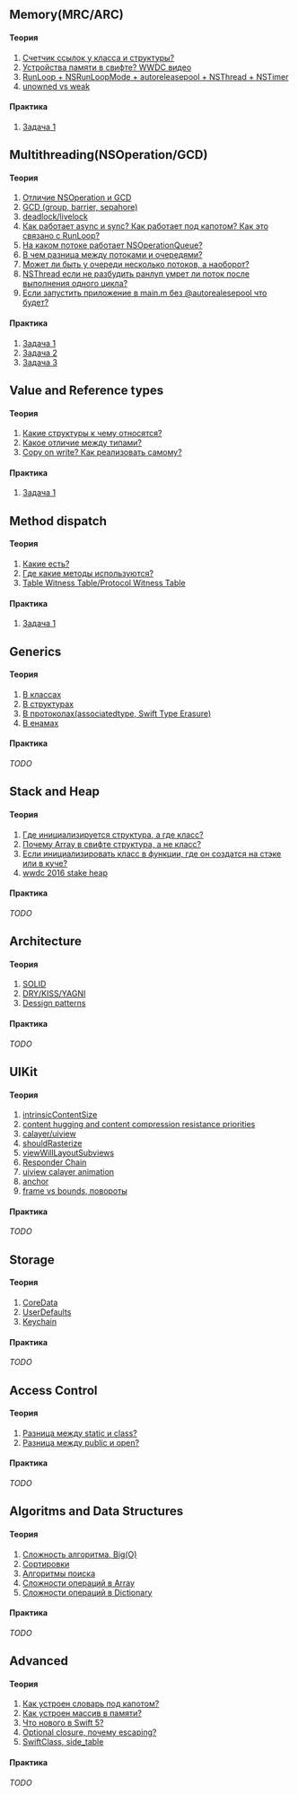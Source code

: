 ## Memory(MRC/ARC)

#### Теория
1. [Счетчик ссылок у класса и структуры?](Memory/Answers/memory_1.md)
2. [Устройства памяти в свифте? WWDC видео](Memory/Answers/memory_2.md)
3. [RunLoop + NSRunLoopMode + autoreleasepool + NSThread + NSTimer](Memory/Answers/memory_3.md)
4. [unowned vs weak](Memory/Answers/memory_4.md)

#### Практика
1. [Задача 1](Memory/Exercises/memory_exercise_1.md)

## Multithreading(NSOperation/GCD)

#### Теория
1. [Отличие NSOperation и GCD](Multithreading/Answers/multithreading_1.md)
2. [GCD (group, barrier, sepahore)](Multithreading/Answers/multithreading_2.md)
3. [deadlock/livelock](Multithreading/Answers/multithreading_3.md)
4. [Как работает async и sync? Как работает под капотом? Как это связано с RunLoop?](Multithreading/Answers/multithreading_4.md)
5. [На каком потоке работает NSOperationQueue?](Multithreading/Answers/multithreading_5.md)
6. [В чем разница между потоками и очередями?](Multithreading/Answers/multithreading_6.md)
7. [Может ли быть у очереди несколько потоков, а наоборот?](Multithreading/Answers/multithreading_7.md)
8. [NSThread если не разбудить ранлуп умрет ли поток после выполнения одного цикла?](Multithreading/Answers/multithreading_8.md)
9. [Если запустить приложение в main.m без @autorealesepool что будет?](Multithreading/Answers/multithreading_9.md)

#### Практика
1. [Задача 1](Multithreading/Exercises/multithreading_exercise_1.md)
2. [Задача 2](Multithreading/Exercises/multithreading_exercise_1.md)
3. [Задача 3](Multithreading/Exercises/multithreading_exercise_1.md)

## Value and Reference types

#### Теория
1. [Какие структуры к чему относятся?](ValueAndReferenceTypes/Answers/value_and_reference_types_1.md)
2. [Какое отличие между типами?](ValueAndReferenceTypes/Answers/value_and_reference_types_2.md)
3. [Copy on write? Как реализовать самому?](ValueAndReferenceTypes/Answers/value_and_reference_types_3.md)

#### Практика
1. [Задача 1](ValueAndReferenceTypes/Exercises/value_and_reference_types_exercise_1.md)

## Method dispatch

#### Теория
1. [Какие есть?](MethodDispatch/Answers/method_dispatch_1.md)
2. [Где какие методы используются?](MethodDispatch/Answers/method_dispatch_2.md)
3. [Table Witness Table/Protocol Witness Table](MethodDispatch/Answers/method_dispatch_3.md)

#### Практика

1. [Задача 1](MethodDispatch/Exercises/method_dispatch_exercise_1.md)

## Generics

#### Теория
1. [В классах](Generics/Answers/generics_1.md)
2. [В структурах](Generics/Answers/generics_2.md)
3. [В протоколах(associatedtype, Swift Type Erasure)](Generics/Answers/generics_3.md)
4. [В енамах](Generics/Answers/generics_4.md)

#### Практика

*TODO*

## Stack and Heap

#### Теория
1. [Где инициализируется структура, а где класс?](StackAndHeap/Answers/stack_and_heap_1.md)
2. [Почему Array в свифте структура, а не класс?](StackAndHeap/Answers/stack_and_heap_2.md)
3. [Если инициализировать класс в функции, где он создатся на стэке или в куче?](StackAndHeap/Answers/stack_and_heap_3.md)
4. [wwdc 2016 stake heap](StackAndHeap/Answers/stack_and_heap_4.md)

#### Практика

*TODO*

## Architecture

#### Теория
1. [SOLID](Architecture/Answers/architecture_1.md)
2. [DRY/KISS/YAGNI](Architecture/Answers/architecture_2.md)
3. [Dessign patterns](Architecture/Answers/architecture_3.md)

#### Практика

*TODO*

## UIKit

#### Теория
1. [intrinsicContentSize](UIKit/Answers/uikit_1.md)
2. [content hugging and content compression resistance priorities](UIKit/Answers/uikit_2.md)
3. [calayer/uiview](UIKit/Answers/uikit_3.md)
4. [shouldRasterize](UIKit/Answers/uikit_4.md)
5. [viewWillLayoutSubviews](UIKit/Answers/uikit_5.md)
6. [Responder Chain](UIKit/Answers/uikit_6.md)
7. [uiview calayer animation](UIKit/Answers/uikit_7.md)
8. [anchor](UIKit/Answers/uikit_8.md)
9. [frame vs bounds, повороты](UIKit/Answers/uikit_9.md)

#### Практика

*TODO*

## Storage

#### Теория
1. [CoreData](Storage/Answers/storage_1.md)
2. [UserDefaults](Storage/Answers/storage_2.md)
3. [Keychain](Storage/Answers/storage_3.md)

#### Практика

*TODO*

## Access Control

#### Теория
1. [Разница между static и class?](AccessControl/Answers/access_control_1.md)
2. [Разница между public и open?](AccessControl/Answers/access_control_2.md)

#### Практика

*TODO*

## Algoritms and Data Structures

#### Теория
1. [Сложность алгоритма, Big(O)](AlgoritmsAndDataStructures/Answers/algoritms_and_data_structures_1.md)
2. [Сортировки](AlgoritmsAndDataStructures/Answers/algoritms_and_data_structures_2.md)
3. [Алгоритмы поиска](AlgoritmsAndDataStructures/Answers/algoritms_and_data_structures_3.md)
4. [Сложности операций в Array](AlgoritmsAndDataStructures/Answers/algoritms_and_data_structures_4.md)
5. [Сложности операций в Dictionary](AlgoritmsAndDataStructures/Answers/algoritms_and_data_structures_5.md)

#### Практика

*TODO*

## Advanced

#### Теория
1. [Как устроен словарь под капотом?](Advanced/Answers/advanced_1.md)
2. [Как устроен массив в памяти?](Advanced/Answers/advanced_2.md)
3. [Что нового в Swift 5?](Advanced/Answers/advanced_3.md)
4. [Optional closure, почему escaping?](Advanced/Answers/advanced_4.md)
5. [SwiftClass, side_table](Advanced/Answers/advanced_5.md)

#### Практика

*TODO*
